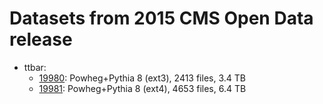 # Datasets from 2015 CMS Open Data release

- ttbar:
  - [19980](https://opendata.cern.ch/record/19980): Powheg+Pythia 8 (ext3), 2413 files, 3.4 TB
  - [19981](https://opendata.cern.ch/record/19981): Powheg+Pythia 8 (ext4), 4653 files, 6.4 TB
